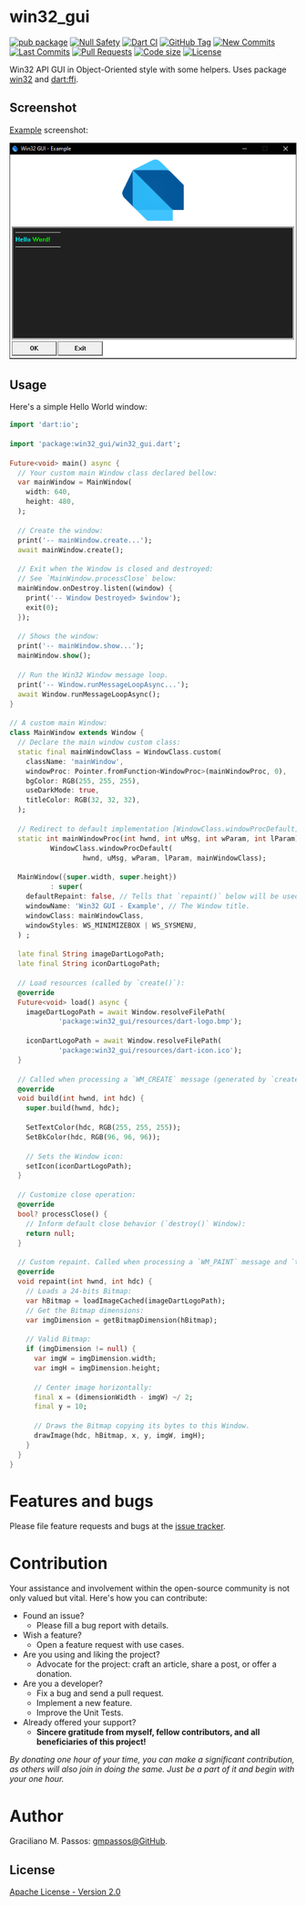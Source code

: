 # win32_gui

[![pub package](https://img.shields.io/pub/v/win32_gui.svg?logo=dart&logoColor=00b9fc)](https://pub.dartlang.org/packages/win32_gui)
[![Null Safety](https://img.shields.io/badge/null-safety-brightgreen)](https://dart.dev/null-safety)
[![Dart CI](https://github.com/gmpassos/win32_gui/actions/workflows/dart.yml/badge.svg?branch=master)](https://github.com/gmpassos/win32_gui/actions/workflows/dart.yml)
[![GitHub Tag](https://img.shields.io/github/v/tag/gmpassos/win32_gui?logo=git&logoColor=white)](https://github.com/gmpassos/win32_gui/releases)
[![New Commits](https://img.shields.io/github/commits-since/gmpassos/win32_gui/latest?logo=git&logoColor=white)](https://github.com/gmpassos/win32_gui/network)
[![Last Commits](https://img.shields.io/github/last-commit/gmpassos/win32_gui?logo=git&logoColor=white)](https://github.com/gmpassos/win32_gui/commits/master)
[![Pull Requests](https://img.shields.io/github/issues-pr/gmpassos/win32_gui?logo=github&logoColor=white)](https://github.com/gmpassos/win32_gui/pulls)
[![Code size](https://img.shields.io/github/languages/code-size/gmpassos/win32_gui?logo=github&logoColor=white)](https://github.com/gmpassos/win32_gui)
[![License](https://img.shields.io/github/license/gmpassos/win32_gui?logo=open-source-initiative&logoColor=green)](https://github.com/gmpassos/win32_gui/blob/master/LICENSE)

Win32 API GUI in Object-Oriented style with some helpers. Uses package [win32] and [dart:ffi]. 

[win32]: https://pub.dev/packages/win32
[dart:ffi]: https://api.dart.dev/stable/latest/dart-ffi/dart-ffi-library.html

## Screenshot

[Example](https://github.com/gmpassos/win32_gui/blob/master/example/win32_gui_example.dart) screenshot:

<img alt="Example screenshot" width="640" src="https://raw.githubusercontent.com/gmpassos/win32_gui/master/example/example-screenshot.png" />

## Usage

Here's a simple Hello World window:

```dart
import 'dart:io';

import 'package:win32_gui/win32_gui.dart';

Future<void> main() async {
  // Your custom main Window class declared bellow:
  var mainWindow = MainWindow(
    width: 640,
    height: 480,
  );

  // Create the window:
  print('-- mainWindow.create...');
  await mainWindow.create();
  
  // Exit when the Window is closed and destroyed:
  // See `MainWindow.processClose` below:
  mainWindow.onDestroy.listen((window) {
    print('-- Window Destroyed> $window');
    exit(0);
  });

  // Shows the window:
  print('-- mainWindow.show...');
  mainWindow.show();

  // Run the Win32 Window message loop.
  print('-- Window.runMessageLoopAsync...');
  await Window.runMessageLoopAsync();
}

// A custom main Window:
class MainWindow extends Window {
  // Declare the main window custom class:
  static final mainWindowClass = WindowClass.custom(
    className: 'mainWindow',
    windowProc: Pointer.fromFunction<WindowProc>(mainWindowProc, 0),
    bgColor: RGB(255, 255, 255),
    useDarkMode: true,
    titleColor: RGB(32, 32, 32),
  );

  // Redirect to default implementation [WindowClass.windowProcDefault].
  static int mainWindowProc(int hwnd, int uMsg, int wParam, int lParam) =>
          WindowClass.windowProcDefault(
                  hwnd, uMsg, wParam, lParam, mainWindowClass);
  
  MainWindow({super.width, super.height})
          : super(
    defaultRepaint: false, // Tells that `repaint()` below will be used. 
    windowName: 'Win32 GUI - Example', // The Window title.
    windowClass: mainWindowClass,
    windowStyles: WS_MINIMIZEBOX | WS_SYSMENU,
  ) ;

  late final String imageDartLogoPath;
  late final String iconDartLogoPath;
  
  // Load resources (called by `create()`):
  @override
  Future<void> load() async {
    imageDartLogoPath = await Window.resolveFilePath(
            'package:win32_gui/resources/dart-logo.bmp');
    
    iconDartLogoPath = await Window.resolveFilePath(
            'package:win32_gui/resources/dart-icon.ico');
  }

  // Called when processing a `WM_CREATE` message (generated by `create()`):
  @override
  void build(int hwnd, int hdc) {
    super.build(hwnd, hdc);

    SetTextColor(hdc, RGB(255, 255, 255));
    SetBkColor(hdc, RGB(96, 96, 96));

    // Sets the Window icon: 
    setIcon(iconDartLogoPath);
  }
  
  // Customize close operation:
  @override
  bool? processClose() {
    // Inform default close behavior (`destroy()` Window):
    return null;
  }
  
  // Custom repaint. Called when processing a `WM_PAINT` message and `this.defaultRepaint = false`:
  @override
  void repaint(int hwnd, int hdc) {
    // Loads a 24-bits Bitmap:
    var hBitmap = loadImageCached(imageDartLogoPath);
    // Get the Bitmap dimensions:
    var imgDimension = getBitmapDimension(hBitmap);

    // Valid Bitmap:
    if (imgDimension != null) {
      var imgW = imgDimension.width;
      var imgH = imgDimension.height;
      
      // Center image horizontally:
      final x = (dimensionWidth - imgW) ~/ 2;
      final y = 10;

      // Draws the Bitmap copying its bytes to this Window.
      drawImage(hdc, hBitmap, x, y, imgW, imgH);
    }
  }
}
```

# Features and bugs

Please file feature requests and bugs at the [issue tracker][tracker].

# Contribution

Your assistance and involvement within the open-source community is not only valued but vital.
Here's how you can contribute:

- Found an issue?
    - Please fill a bug report with details.
- Wish a feature?
    - Open a feature request with use cases.
- Are you using and liking the project?
    - Advocate for the project: craft an article, share a post, or offer a donation.
- Are you a developer?
    - Fix a bug and send a pull request.
    - Implement a new feature.
    - Improve the Unit Tests.
- Already offered your support?
    - **Sincere gratitude from myself, fellow contributors, and all beneficiaries of this project!**

*By donating one hour of your time, you can make a significant contribution,
as others will also join in doing the same. Just be a part of it and begin with your one hour.*

[tracker]: https://github.com/gmpassos/win32_gui/issues

# Author

Graciliano M. Passos: [gmpassos@GitHub][github].

[github]: https://github.com/gmpassos

## License

[Apache License - Version 2.0][apache_license]

[apache_license]: https://www.apache.org/licenses/LICENSE-2.0.txt

